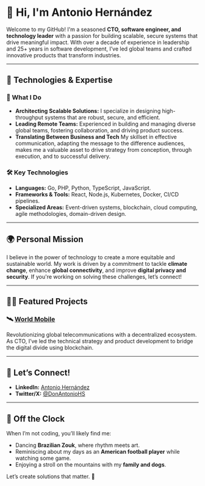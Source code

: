 # 👋 Hi, I'm Antonio Hernández  

Welcome to my GitHub! I'm a seasoned **CTO, software engineer, and technology leader** with a passion for building scalable, secure systems that drive meaningful impact. With over a decade of experience in leadership and 25+ years in software development, I’ve led global teams and crafted innovative products that transform industries.  

---

## 🔧 Technologies & Expertise  
### 🚀 What I Do  
- **Architecting Scalable Solutions:** I specialize in designing high-throughput systems that are robust, secure, and efficient.  
- **Leading Remote Teams:** Experienced in building and managing diverse global teams, fostering collaboration, and driving product success.
- **Translating Between Business and Tech** My skillset in effective communication, adapting the message to the difference audiences, makes me a valuable asset to drive strategy from conception, through execution, and to successful delivery.

### 🛠️ Key Technologies  
- **Languages:** Go, PHP, Python, TypeScript, JavaScript.  
- **Frameworks & Tools:** React, Node.js, Kubernetes, Docker, CI/CD pipelines.  
- **Specialized Areas:** Event-driven systems, blockchain, cloud computing, agile methodologies, domain-driven design.  

---

## 🌍 Personal Mission  
I believe in the power of technology to create a more equitable and sustainable world. My work is driven by a commitment to tackle **climate change**, enhance **global connectivity**, and improve **digital privacy and security**. If you're working on solving these challenges, let’s connect!  

---

## 👨‍💻 Featured Projects  
### 🛰️ [World Mobile](https://worldmobile.io)  
Revolutionizing global telecommunications with a decentralized ecosystem. As CTO, I’ve led the technical strategy and product development to bridge the digital divide using blockchain.  

---

## 💬 Let’s Connect!  
- **LinkedIn:** [Antonio Hernández](https://linkedin.com/in/antoniohernandez)  
- **Twitter/X:** [@DonAntonioHS](https://x.com/DonAntonioHS) 

---

## 🏈 Off the Clock  
When I’m not coding, you’ll likely find me:  
- Dancing **Brazilian Zouk**, where rhythm meets art. 
- Reminiscing about my days as an **American football player** while watching some game.
- Enjoying a stroll on the mountains with my **family and dogs**.  
 

Let’s create solutions that matter. 🚀  
